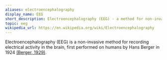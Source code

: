```yaml
---
aliases: electroencephalography
display_name: EEG
short_description: Electroencephalography (EEG) - a method for non-invasive recording of brain activity.
topic: eeg
wikipedia_url: https://en.wikipedia.org/wiki/Electroencephalography
---
```

Electroencephalography (EEG) is a non-invasive method for recording electrical activity in the brain, first performed on humans by Hans Berger in 1924 [(Berger, 1929)](https://link.springer.com/article/10.1007/BF01797193).
